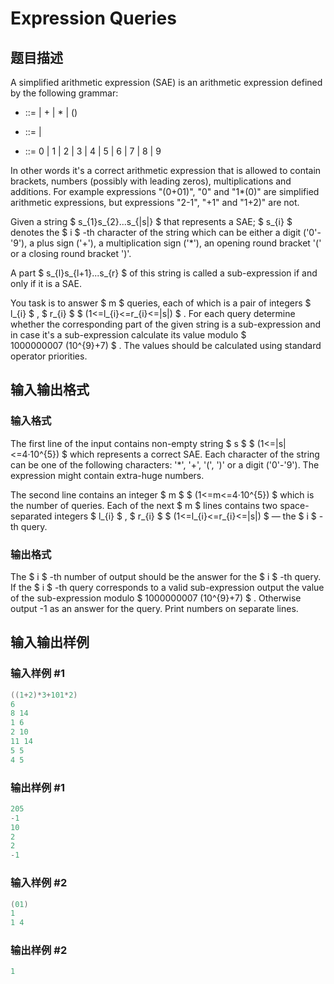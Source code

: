 # Expression Queries

## 题目描述

A simplified arithmetic expression (SAE) is an arithmetic expression defined by the following grammar:

-  ::=  | + | \* | ()

-  ::=  | 

-  ::= 0 | 1 | 2 | 3 | 4 | 5 | 6 | 7 | 8 | 9

In other words it's a correct arithmetic expression that is allowed to contain brackets, numbers (possibly with leading zeros), multiplications and additions. For example expressions "(0+01)", "0" and "1\*(0)" are simplified arithmetic expressions, but expressions "2-1", "+1" and "1+2)" are not.

Given a string $ s_{1}s_{2}...s_{|s|} $ that represents a SAE; $ s_{i} $ denotes the $ i $ -th character of the string which can be either a digit ('0'-'9'), a plus sign ('+'), a multiplication sign ('\*'), an opening round bracket '(' or a closing round bracket ')'.

A part $ s_{l}s_{l+1}...s_{r} $ of this string is called a sub-expression if and only if it is a SAE.

You task is to answer $ m $ queries, each of which is a pair of integers $ l_{i} $ , $ r_{i} $ $ (1<=l_{i}<=r_{i}<=|s|) $ . For each query determine whether the corresponding part of the given string is a sub-expression and in case it's a sub-expression calculate its value modulo $ 1000000007 (10^{9}+7) $ . The values should be calculated using standard operator priorities.

## 输入输出格式

### 输入格式

The first line of the input contains non-empty string $ s $ $ (1<=|s|<=4·10^{5}) $ which represents a correct SAE. Each character of the string can be one of the following characters: '\*', '+', '(', ')' or a digit ('0'-'9'). The expression might contain extra-huge numbers.

The second line contains an integer $ m $ $ (1<=m<=4·10^{5}) $ which is the number of queries. Each of the next $ m $ lines contains two space-separated integers $ l_{i} $ , $ r_{i} $ $ (1<=l_{i}<=r_{i}<=|s|) $ — the $ i $ -th query.

### 输出格式

The $ i $ -th number of output should be the answer for the $ i $ -th query. If the $ i $ -th query corresponds to a valid sub-expression output the value of the sub-expression modulo $ 1000000007 (10^{9}+7) $ . Otherwise output -1 as an answer for the query. Print numbers on separate lines.

## 输入输出样例

### 输入样例 #1

```cpp
((1+2)*3+101*2)
6
8 14
1 6
2 10
11 14
5 5
4 5

```
### 输出样例 #1

```cpp
205
-1
10
2
2
-1

```
### 输入样例 #2

```cpp
(01)
1
1 4

```
### 输出样例 #2

```cpp
1

```
